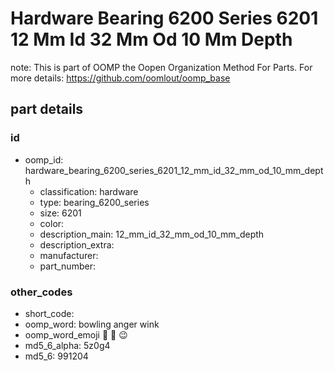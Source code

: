 # Hardware Bearing 6200 Series 6201 12 Mm Id 32 Mm Od 10 Mm Depth  

note: This is part of OOMP the Oopen Organization Method For Parts. For more details: https://github.com/oomlout/oomp_base

##  part details





### id
* oomp_id: hardware_bearing_6200_series_6201_12_mm_id_32_mm_od_10_mm_depth
  * classification: hardware
  * type: bearing_6200_series
  * size: 6201
  * color: 
  * description_main: 12_mm_id_32_mm_od_10_mm_depth
  * description_extra: 
  * manufacturer: 
  * part_number: 

### other_codes
* short_code: 
* oomp_word: bowling anger wink
* oomp_word_emoji :bowling: :anger: :wink:
* md5_6_alpha: 5z0g4
* md5_6: 991204